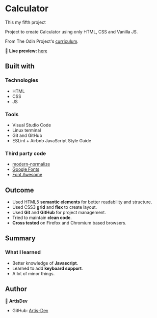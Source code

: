# Calculator

This my fifth project

Project to create Calculator using only HTML, CSS and Vanilla JS.

From The Odin Project's [curriculum](https://www.theodinproject.com/courses/foundations/lessons/calculator).

🔗 **Live preview:** [here](https://artis-dev.github.io/calculator/)

## Built with

### Technologies

* HTML
* CSS
* JS

### Tools

* Visual Studio Code
* Linux terminal
* Git and GitHub
* ESLint + Airbnb JavaScript Style Guide

### Third party code

* [modern-normalize](https://github.com/sindresorhus/modern-normalize)
* [Google Fonts](https://fonts.google.com/)
* [Font Awesome](https://fontawesome.com/)

## Outcome

* Used HTML5 **semantic elements** for better readability and structure.
* Used CSS3 **grid** and **flex** to create layout.
* Used **Git** and **GitHub** for project management.
* Tried to maintain **clean code**.
* **Cross tested** on Firefox and Chromium based browsers.

## Summary

### What I learned

* Better knowledge of **Javascript**.
* Learned to add **keyboard support**.
* A lot of minor things.

## Author

👤 **ArtisDev**
* GitHub: [Artis-Dev](https://github.com/artis-dev)

